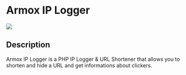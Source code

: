 # Armox IP Logger
![](https://github.com/ClementMichaux/simple-iplogger-and-url-shortener/blob/main/demo.gif)

## Description
Armox IP Logger is a PHP IP Logger & URL Shortener that allows you to shorten and hide a URL and get informations about clickers.
